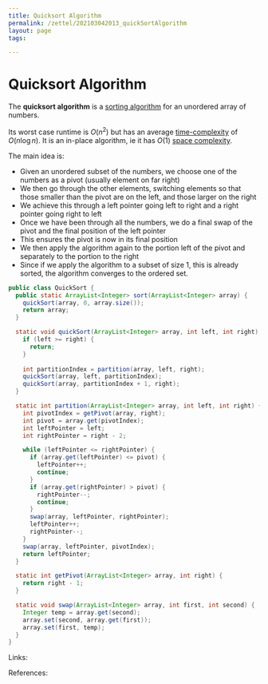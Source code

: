 ```yaml
---
title: Quicksort Algorithm
permalink: /zettel/202103042013_quickSortAlgorithm
layout: page
tags: 

---
```

# Quicksort Algorithm

The **quicksort algorithm** is a [sorting algorithm](202102281308_sortingAlgorithms) for an unordered array 
of numbers.

Its worst case runtime is $O(n^2)$ but has an average [time-complexity](202103061211_timeComplexity) of $O(n \log n)$. 
It is an in-place algorithm, ie it has $O(1)$ [space complexity](202103061215_spaceComplexity).

The main idea is:
- Given an unordered subset of the numbers, we choose one of the numbers as a pivot (usually element on far right)
- We then go through the other elements, switching elements so that those smaller than the pivot are on the left, and those larger on the right
- We achieve this through a left pointer going left to right and a right pointer going right to left
- Once we have been through all the numbers, we do a final swap of the pivot and the final position of the left pointer
- This ensures the pivot is now in its final position
- We then apply the algorithm again to the portion left of the pivot and separately to the portion to the right
- Since if we apply the algorithm to a subset of size 1, this is already sorted, the algorithm converges to the ordered set.



```java
public class QuickSort {
  public static ArrayList<Integer> sort(ArrayList<Integer> array) {
    quickSort(array, 0, array.size());
    return array;
  }

  static void quickSort(ArrayList<Integer> array, int left, int right) {
    if (left >= right) {
      return;
    }
    
    int partitionIndex = partition(array, left, right);
    quickSort(array, left, partitionIndex);
    quickSort(array, partitionIndex + 1, right);
  }

  static int partition(ArrayList<Integer> array, int left, int right) {
    int pivotIndex = getPivot(array, right);
    int pivot = array.get(pivotIndex);
    int leftPointer = left;
    int rightPointer = right - 2;

    while (leftPointer <= rightPointer) {
      if (array.get(leftPointer) <= pivot) {
        leftPointer++;
        continue;
      }
      if (array.get(rightPointer) > pivot) {
        rightPointer--;
        continue;
      }
      swap(array, leftPointer, rightPointer);
      leftPointer++;
      rightPointer--;
    }
    swap(array, leftPointer, pivotIndex);
    return leftPointer;
  }

  static int getPivot(ArrayList<Integer> array, int right) {
    return right - 1;
  }

  static void swap(ArrayList<Integer> array, int first, int second) {
    Integer temp = array.get(second);
    array.set(second, array.get(first));
    array.set(first, temp);
  }
}
```

Links: 

References: 

